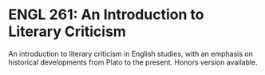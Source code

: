 # ENGL 261: An Introduction to Literary Criticism

An introduction to literary criticism in English studies, with an emphasis on historical developments from Plato to the present. Honors version available.